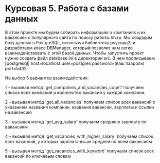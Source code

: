 # Курсовая 5. Работа с базами данных
В этом проекте мы будем собирать информацию о компаниях и их вакансиях с популярного сайта по поиску работы hh.ru. Мы создадим базу данных в PostgreSQL, используя библиотеку psycopg2, и разработаем класс DBManager, который позволит нам легко взаимодействовать с этой базой данных.
Чтобы запустить проект нужно создать файл database.ini в директории src. 
В нем прописываем 
[postgresql]
host=localhost
user=postgres
password=(ваш паароль)
port=5432

На выбор 5 вариантов взаимодействия:

1 - вызывая метод 'get_companies_and_vacancies_count' получаем список всех компаний и количество вакансий у каждой компании.

2 - вызывая метод 'get_all_vacancies' получаем список всех вакансий с указанием названия компании, названия вакансии, зарплаты и ссылки на вакансию

3 - вызывая метод 'get_avg_salary' получаем среднюю зарплату по вакансиям

4 - вызывая метод 'get_vacancies_with_higher_salary' получаем список всех вакансий, у которых зарплата выше средней по всем вакансиям

5 - вызывая метод 'get_vacancies_with_keyword' получаем список всех вакансий по ключевым словам
